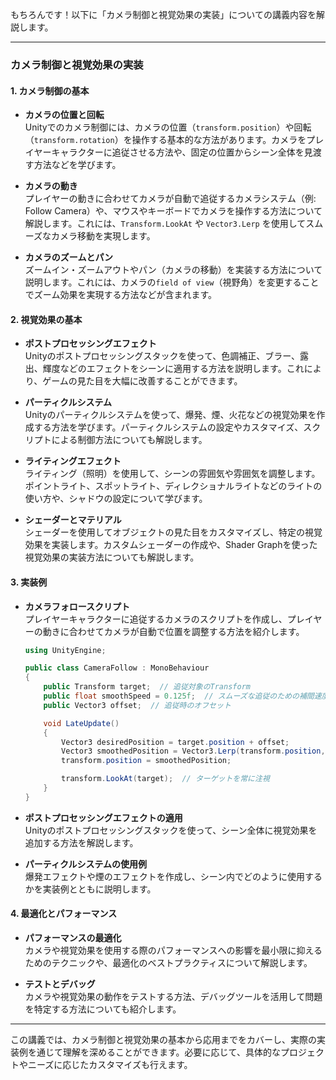 もちろんです！以下に「カメラ制御と視覚効果の実装」についての講義内容を解説します。

---

### **カメラ制御と視覚効果の実装**

#### **1. カメラ制御の基本**
- **カメラの位置と回転**  
  Unityでのカメラ制御には、カメラの位置（`transform.position`）や回転（`transform.rotation`）を操作する基本的な方法があります。カメラをプレイヤーキャラクターに追従させる方法や、固定の位置からシーン全体を見渡す方法などを学びます。

- **カメラの動き**  
  プレイヤーの動きに合わせてカメラが自動で追従するカメラシステム（例: Follow Camera）や、マウスやキーボードでカメラを操作する方法について解説します。これには、`Transform.LookAt` や `Vector3.Lerp` を使用してスムーズなカメラ移動を実現します。

- **カメラのズームとパン**  
  ズームイン・ズームアウトやパン（カメラの移動）を実装する方法について説明します。これには、カメラの`field of view`（視野角）を変更することでズーム効果を実現する方法などが含まれます。

#### **2. 視覚効果の基本**
- **ポストプロセッシングエフェクト**  
  Unityのポストプロセッシングスタックを使って、色調補正、ブラー、露出、輝度などのエフェクトをシーンに適用する方法を説明します。これにより、ゲームの見た目を大幅に改善することができます。

- **パーティクルシステム**  
  Unityのパーティクルシステムを使って、爆発、煙、火花などの視覚効果を作成する方法を学びます。パーティクルシステムの設定やカスタマイズ、スクリプトによる制御方法についても解説します。

- **ライティングエフェクト**  
  ライティング（照明）を使用して、シーンの雰囲気や雰囲気を調整します。ポイントライト、スポットライト、ディレクショナルライトなどのライトの使い方や、シャドウの設定について学びます。

- **シェーダーとマテリアル**  
  シェーダーを使用してオブジェクトの見た目をカスタマイズし、特定の視覚効果を実装します。カスタムシェーダーの作成や、Shader Graphを使った視覚効果の実装方法についても解説します。

#### **3. 実装例**
- **カメラフォロースクリプト**  
  プレイヤーキャラクターに追従するカメラのスクリプトを作成し、プレイヤーの動きに合わせてカメラが自動で位置を調整する方法を紹介します。

  ```csharp
  using UnityEngine;

  public class CameraFollow : MonoBehaviour
  {
      public Transform target;  // 追従対象のTransform
      public float smoothSpeed = 0.125f;  // スムーズな追従のための補間速度
      public Vector3 offset;  // 追従時のオフセット

      void LateUpdate()
      {
          Vector3 desiredPosition = target.position + offset;
          Vector3 smoothedPosition = Vector3.Lerp(transform.position, desiredPosition, smoothSpeed);
          transform.position = smoothedPosition;

          transform.LookAt(target);  // ターゲットを常に注視
      }
  }
  ```

- **ポストプロセッシングエフェクトの適用**  
  Unityのポストプロセッシングスタックを使って、シーン全体に視覚効果を追加する方法を解説します。

- **パーティクルシステムの使用例**  
  爆発エフェクトや煙のエフェクトを作成し、シーン内でどのように使用するかを実装例とともに説明します。

#### **4. 最適化とパフォーマンス**
- **パフォーマンスの最適化**  
  カメラや視覚効果を使用する際のパフォーマンスへの影響を最小限に抑えるためのテクニックや、最適化のベストプラクティスについて解説します。

- **テストとデバッグ**  
  カメラや視覚効果の動作をテストする方法、デバッグツールを活用して問題を特定する方法についても紹介します。

---

この講義では、カメラ制御と視覚効果の基本から応用までをカバーし、実際の実装例を通じて理解を深めることができます。必要に応じて、具体的なプロジェクトやニーズに応じたカスタマイズも行えます。